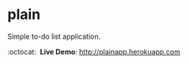 plain
=====

Simple to-do list application.

:octocat: &nbsp;**Live Demo**: http://plainapp.herokuapp.com